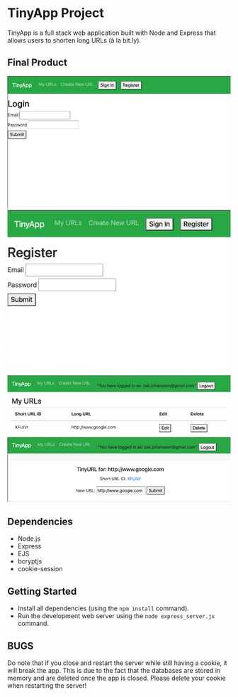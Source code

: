 # TinyApp Project

TinyApp is a full stack web application built with Node and Express that allows users to shorten long URLs (à la bit.ly).

## Final Product

!["Screenshot of login page"](https://github.com/Funk3/tinyapp/blob/main/docs/login_page.png)
!["Screenshot of register page"](https://github.com/Funk3/tinyapp/blob/main/docs/register_page.png)
!["Screenshot of "myurls" page"](https://github.com/Funk3/tinyapp/blob/main/docs/myurls_page.png)
!["Screenshot of url editing page"](https://github.com/Funk3/tinyapp/blob/main/docs/url_edit.png)

## Dependencies

- Node.js
- Express
- EJS
- bcryptjs
- cookie-session

## Getting Started

- Install all dependencies (using the `npm install` command).
- Run the development web server using the `node express_server.js` command.

## BUGS

Do note that if you close and restart the server while still having a cookie, it will break the app. This is due to the fact that the databases are stored in memory and are deleted once the app is closed. Please delete your cookie when restarting the server!



